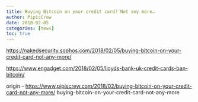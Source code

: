 ```yaml
---
title: Buying Bitcoin on your credit card? Not any more…
author: PipisCrew
date: 2018-02-05
categories: [news]
toc: true
---
```


https://nakedsecurity.sophos.com/2018/02/05/buying-bitcoin-on-your-credit-card-not-any-more/

https://www.engadget.com/2018/02/05/lloyds-bank-uk-credit-cards-ban-bitcoin/

origin - https://www.pipiscrew.com/2018/02/buying-bitcoin-on-your-credit-card-not-any-more/ buying-bitcoin-on-your-credit-card-not-any-more